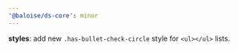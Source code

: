 ```yaml
---
'@baloise/ds-core': minor
---
```


**styles**: add new `.has-bullet-check-circle` style for `<ul></ul>` lists.
